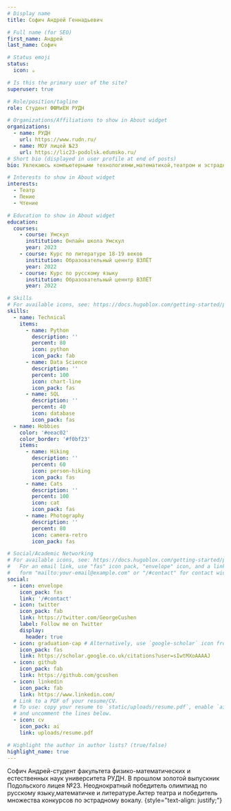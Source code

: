 ```yaml
---
# Display name
title: Софич Андрей Геннадьевич

# Full name (for SEO)
first_name: Андрей
last_name: Софич

# Status emoji
status:
  icon: ☕️

# Is this the primary user of the site?
superuser: true

# Role/position/tagline
role: Студент ФФМиЕН РУДН

# Organizations/Affiliations to show in About widget
organizations:
  - name: РУДН
    url: https://www.rudn.ru/
  - name: МОУ лицей №23
    url: https://lic23-podolsk.edumsko.ru/
# Short bio (displayed in user profile at end of posts)
bio: Увлекаюсь компьютерными технологиями,математикой,театром и эстрадным вокалом.

# Interests to show in About widget
interests:
  - Театр
  - Пение
  - Чтение

# Education to show in About widget
education:
  courses:
    - course: Умскул
      institution: Онлайн школа Умскул 
      year: 2023
    - course: Курс по литературе 18-19 веков
      institution: Образовательный ценнтр ВЗЛЁТ
      year: 2022
    - course: Курс по русскому языку
      institution: Образовательный ценнтр ВЗЛЁТ
      year: 2022

# Skills
# For available icons, see: https://docs.hugoblox.com/getting-started/page-builder/#icons
skills:
  - name: Technical
    items:
      - name: Python
        description: ''
        percent: 80
        icon: python
        icon_pack: fab
      - name: Data Science
        description: ''
        percent: 100
        icon: chart-line
        icon_pack: fas
      - name: SQL
        description: ''
        percent: 40
        icon: database
        icon_pack: fas
  - name: Hobbies
    color: '#eeac02'
    color_border: '#f0bf23'
    items:
      - name: Hiking
        description: ''
        percent: 60
        icon: person-hiking
        icon_pack: fas
      - name: Cats
        description: ''
        percent: 100
        icon: cat
        icon_pack: fas
      - name: Photography
        description: ''
        percent: 80
        icon: camera-retro
        icon_pack: fas

# Social/Academic Networking
# For available icons, see: https://docs.hugoblox.com/getting-started/page-builder/#icons
#   For an email link, use "fas" icon pack, "envelope" icon, and a link in the
#   form "mailto:your-email@example.com" or "/#contact" for contact widget.
social:
  - icon: envelope
    icon_pack: fas
    link: '/#contact'
  - icon: twitter
    icon_pack: fab
    link: https://twitter.com/GeorgeCushen
    label: Follow me on Twitter
    display:
      header: true
  - icon: graduation-cap # Alternatively, use `google-scholar` icon from `ai` icon pack
    icon_pack: fas
    link: https://scholar.google.co.uk/citations?user=sIwtMXoAAAAJ
  - icon: github
    icon_pack: fab
    link: https://github.com/gcushen
  - icon: linkedin
    icon_pack: fab
    link: https://www.linkedin.com/
  # Link to a PDF of your resume/CV.
  # To use: copy your resume to `static/uploads/resume.pdf`, enable `ai` icons in `params.yaml`,
  # and uncomment the lines below.
  - icon: cv
    icon_pack: ai
    link: uploads/resume.pdf

# Highlight the author in author lists? (true/false)
highlight_name: true
---
```

Софич Андрей-студент факультета физико-математических и естественных наук университета РУДН. В прошлом золотой выпускник Подольского лицея №23. Неоднократный победитель олимпиад по русскому языку,математичке и литературе.Актер театра и победитель множества конкурсов по эстрадному вокалу.
{style="text-align: justify;"}
